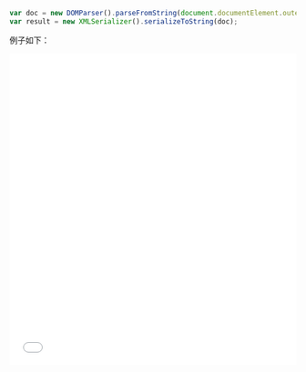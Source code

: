 ```javascript
var doc = new DOMParser().parseFromString(document.documentElement.outerHTML, 'text/html');
var result = new XMLSerializer().serializeToString(doc);
```
例子如下：
<iframe height='548' scrolling='no' title='html转xml' src='//codepen.io/lwdgit/embed/xXydOV/?height=548&theme-id=0&default-tab=js,result&embed-version=2' frameborder='no' allowtransparency='true' allowfullscreen='true' style='width: 100%;'>See the Pen <a href='https://codepen.io/lwdgit/pen/xXydOV/'>html转xml</a> by wen (<a href='https://codepen.io/lwdgit'>@lwdgit</a>) on <a href='https://codepen.io'>CodePen</a>.
</iframe>